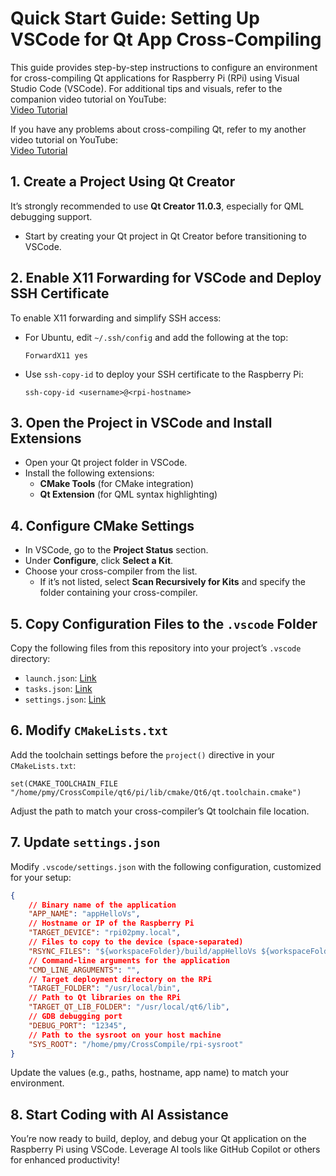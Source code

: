 # Quick Start Guide: Setting Up VSCode for Qt App Cross-Compiling

This guide provides step-by-step instructions to configure an environment for cross-compiling Qt applications for Raspberry Pi (RPi) using Visual Studio Code (VSCode). For additional tips and visuals, refer to the companion video tutorial on YouTube:  
[Video Tutorial](https://youtu.be/cfpH3ro9d80)

If you have any problems about cross-compiling Qt, refer to my another video tutorial on YouTube:  
[Video Tutorial](https://youtu.be/8kpHgNKPooc)

## 1. Create a Project Using Qt Creator
It’s strongly recommended to use **Qt Creator 11.0.3**, especially for QML debugging support.  
- Start by creating your Qt project in Qt Creator before transitioning to VSCode.

## 2. Enable X11 Forwarding for VSCode and Deploy SSH Certificate
To enable X11 forwarding and simplify SSH access:  
- For Ubuntu, edit `~/.ssh/config` and add the following at the top:  
  ```
  ForwardX11 yes
  ```
- Use `ssh-copy-id` to deploy your SSH certificate to the Raspberry Pi:  
  ```
  ssh-copy-id <username>@<rpi-hostname>
  ```

## 3. Open the Project in VSCode and Install Extensions
- Open your Qt project folder in VSCode.
- Install the following extensions:  
  - **CMake Tools** (for CMake integration)  
  - **Qt Extension** (for QML syntax highlighting)

## 4. Configure CMake Settings
- In VSCode, go to the **Project Status** section.
- Under **Configure**, click **Select a Kit**.
- Choose your cross-compiler from the list.  
  - If it’s not listed, select **Scan Recursively for Kits** and specify the folder containing your cross-compiler.

## 5. Copy Configuration Files to the `.vscode` Folder
Copy the following files from this repository into your project’s `.vscode` directory:  
- `launch.json`: [Link](https://github.com/MuyePan/pico_rtos_lvgl/blob/main/.vscode/launch.json)  
- `tasks.json`: [Link](https://github.com/MuyePan/pico_rtos_lvgl/blob/main/.vscode/tasks.json)  
- `settings.json`: [Link](https://github.com/MuyePan/pico_rtos_lvgl/blob/main/.vscode/settings.json)

## 6. Modify `CMakeLists.txt`
Add the toolchain settings before the `project()` directive in your `CMakeLists.txt`:  
```
set(CMAKE_TOOLCHAIN_FILE "/home/pmy/CrossCompile/qt6/pi/lib/cmake/Qt6/qt.toolchain.cmake")
```
Adjust the path to match your cross-compiler’s Qt toolchain file location.

## 7. Update `settings.json`
Modify `.vscode/settings.json` with the following configuration, customized for your setup:  
```json
{
    // Binary name of the application
    "APP_NAME": "appHelloVs",
    // Hostname or IP of the Raspberry Pi
    "TARGET_DEVICE": "rpi02pmy.local",
    // Files to copy to the device (space-separated)
    "RSYNC_FILES": "${workspaceFolder}/build/appHelloVs ${workspaceFolder}/Main.qml",
    // Command-line arguments for the application
    "CMD_LINE_ARGUMENTS": "",
    // Target deployment directory on the RPi
    "TARGET_FOLDER": "/usr/local/bin",
    // Path to Qt libraries on the RPi
    "TARGET_QT_LIB_FOLDER": "/usr/local/qt6/lib",
    // GDB debugging port
    "DEBUG_PORT": "12345",
    // Path to the sysroot on your host machine
    "SYS_ROOT": "/home/pmy/CrossCompile/rpi-sysroot"
}
```
Update the values (e.g., paths, hostname, app name) to match your environment.

## 8. Start Coding with AI Assistance
You’re now ready to build, deploy, and debug your Qt application on the Raspberry Pi using VSCode. Leverage AI tools like GitHub Copilot or others for enhanced productivity!

